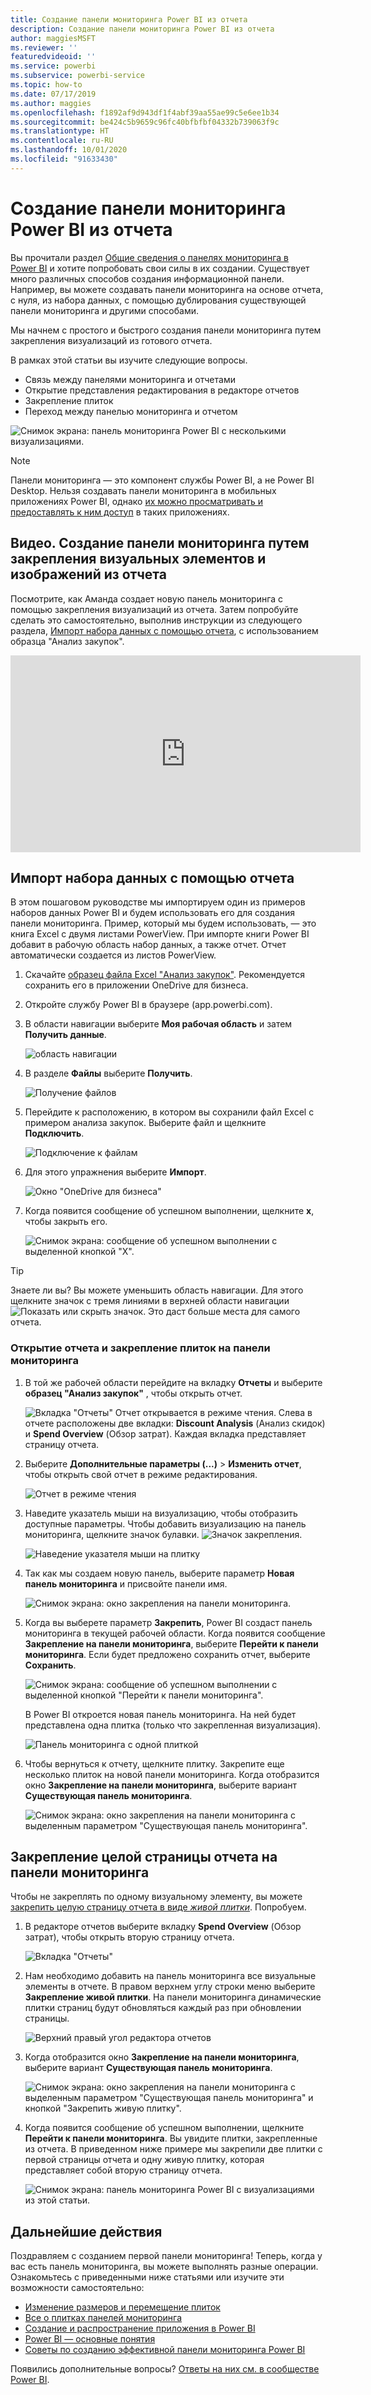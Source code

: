 ```yaml
---
title: Создание панели мониторинга Power BI из отчета
description: Создание панели мониторинга Power BI из отчета
author: maggiesMSFT
ms.reviewer: ''
featuredvideoid: ''
ms.service: powerbi
ms.subservice: powerbi-service
ms.topic: how-to
ms.date: 07/17/2019
ms.author: maggies
ms.openlocfilehash: f1892af9d943df1f4abf39aa55ae99c5e6ee1b34
ms.sourcegitcommit: be424c5b9659c96fc40bfbfbf04332b739063f9c
ms.translationtype: HT
ms.contentlocale: ru-RU
ms.lasthandoff: 10/01/2020
ms.locfileid: "91633430"
---
```

# <a name="create-a-power-bi-dashboard-from-a-report"></a>Создание панели мониторинга Power BI из отчета
Вы прочитали раздел [Общие сведения о панелях мониторинга в Power BI](service-dashboards.md) и хотите попробовать свои силы в их создании. Существует много различных способов создания информационной панели. Например, вы можете создавать панели мониторинга на основе отчета, с нуля, из набора данных, с помощью дублирования существующей панели мониторинга и другими способами.  

Мы начнем с простого и быстрого создания панели мониторинга путем закрепления визуализаций из готового отчета. 

В рамках этой статьи вы изучите следующие вопросы.
- Связь между панелями мониторинга и отчетами
- Открытие представления редактирования в редакторе отчетов
- Закрепление плиток 
- Переход между панелью мониторинга и отчетом 
 
![Снимок экрана: панель мониторинга Power BI с несколькими визуализациями.](media/service-dashboard-create/power-bi-completed-dashboard-small.png)

> [!NOTE] 
> Панели мониторинга — это компонент службы Power BI, а не Power BI Desktop. Нельзя создавать панели мониторинга в мобильных приложениях Power BI, однако [их можно просматривать и предоставлять к ним доступ](../consumer/mobile/mobile-apps-view-dashboard.md) в таких приложениях.
>
> 

## <a name="video-create-a-dashboard-by-pinning-visuals-and-images-from-a-report"></a>Видео. Создание панели мониторинга путем закрепления визуальных элементов и изображений из отчета
Посмотрите, как Аманда создает новую панель мониторинга с помощью закрепления визуализаций из отчета. Затем попробуйте сделать это самостоятельно, выполнив инструкции из следующего раздела, [Импорт набора данных с помощью отчета](#import-a-dataset-with-a-report), с использованием образца "Анализ закупок".
    

<iframe width="560" height="315" src="https://www.youtube.com/embed/lJKgWnvl6bQ" frameborder="0" allowfullscreen></iframe>

## <a name="import-a-dataset-with-a-report"></a>Импорт набора данных с помощью отчета
В этом пошаговом руководстве мы импортируем один из примеров наборов данных Power BI и будем использовать его для создания панели мониторинга. Пример, который мы будем использовать, — это книга Excel с двумя листами PowerView. При импорте книги Power BI добавит в рабочую область набор данных, а также отчет. Отчет автоматически создается из листов PowerView.

1. Скачайте [образец файла Excel "Анализ закупок"](https://go.microsoft.com/fwlink/?LinkId=529784). Рекомендуется сохранить его в приложении OneDrive для бизнеса.
2. Откройте службу Power BI в браузере (app.powerbi.com).
3. В области навигации выберите **Моя рабочая область** и затем **Получить данные**.

    ![область навигации](media/service-dashboard-create/power-bi-get-data-new-look.png)
5. В разделе **Файлы** выберите **Получить**.

   ![Получение файлов](media/service-dashboard-create/power-bi-select-files.png)
6. Перейдите к расположению, в котором вы сохранили файл Excel с примером анализа закупок. Выберите файл и щелкните **Подключить**.

   ![Подключение к файлам](media/service-dashboard-create/power-bi-connectnew.png)
7. Для этого упражнения выберите **Импорт**.

    ![Окно "OneDrive для бизнеса"](media/service-dashboard-create/power-bi-import.png)
8. Когда появится сообщение об успешном выполнении, щелкните **x**, чтобы закрыть его.

   ![Снимок экрана: сообщение об успешном выполнении с выделенной кнопкой "X".](media/service-dashboard-create/power-bi-view-datasetnew.png)

> [!TIP]
> Знаете ли вы? Вы можете уменьшить область навигации. Для этого щелкните значок с тремя линиями в верхней области навигации ![Показать или скрыть значок](media/service-dashboard-create/power-bi-new-look-hide-nav-pane.png). Это даст больше места для самого отчета.

### <a name="open-the-report-and-pin-tiles-to-your-dashboard"></a>Открытие отчета и закрепление плиток на панели мониторинга
1. В той же рабочей области перейдите на вкладку **Отчеты** и выберите **образец "Анализ закупок"** , чтобы открыть отчет.

    ![Вкладка "Отчеты"](media/service-dashboard-create/power-bi-reports.png) Отчет открывается в режиме чтения. Слева в отчете расположены две вкладки: **Discount Analysis** (Анализ скидок) и **Spend Overview** (Обзор затрат). Каждая вкладка представляет страницу отчета.

2. Выберите **Дополнительные параметры (...)**  > **Изменить отчет**, чтобы открыть свой отчет в режиме редактирования.

    ![Отчет в режиме чтения](media/service-dashboard-create/power-bi-reading-view.png)
3. Наведите указатель мыши на визуализацию, чтобы отобразить доступные параметры. Чтобы добавить визуализацию на панель мониторинга, щелкните значок булавки. ![Значок закрепления](media/service-dashboard-create/power-bi-pin-icon.png).

    ![Наведение указателя мыши на плитку](media/service-dashboard-create/power-bi-hover.png)
4. Так как мы создаем новую панель, выберите параметр **Новая панель мониторинга** и присвойте панели имя.

    ![Снимок экрана: окно закрепления на панели мониторинга.](media/service-dashboard-create/power-bi-pin-tile.png)
5. Когда вы выберете параметр **Закрепить**, Power BI создаст панель мониторинга в текущей рабочей области. Когда появится сообщение **Закрепление на панели мониторинга**, выберите **Перейти к панели мониторинга**. Если будет предложено сохранить отчет, выберите **Сохранить**.

    ![Снимок экрана: сообщение об успешном выполнении с выделенной кнопкой "Перейти к панели мониторинга".](media/service-dashboard-create/power-bi-pin-success.png)

    В Power BI откроется новая панель мониторинга. На ней будет представлена одна плитка (только что закрепленная визуализация).

   ![Панель мониторинга с одной плиткой](media/service-dashboard-create/power-bi-pinned.png)
7. Чтобы вернуться к отчету, щелкните плитку. Закрепите еще несколько плиток на новой панели мониторинга. Когда отобразится окно **Закрепление на панели мониторинга**, выберите вариант **Существующая панель мониторинга**.  

   ![Снимок экрана: окно закрепления на панели мониторинга с выделенным параметром "Существующая панель мониторинга".](media/service-dashboard-create/power-bi-existing-dashboard.png)

## <a name="pin-an-entire-report-page-to-the-dashboard"></a>Закрепление целой страницы отчета на панели мониторинга
Чтобы не закреплять по одному визуальному элементу, вы можете [закрепить целую страницу отчета в виде *живой плитки*](service-dashboard-pin-live-tile-from-report.md). Попробуем.

1. В редакторе отчетов выберите вкладку **Spend Overview** (Обзор затрат), чтобы открыть вторую страницу отчета.

   ![Вкладка "Отчеты"](media/service-dashboard-create/power-bi-page-tab.png)

2. Нам необходимо добавить на панель мониторинга все визуальные элементы в отчете. В правом верхнем углу строки меню выберите **Закрепление живой плитки**. На панели мониторинга динамические плитки страниц будут обновляться каждый раз при обновлении страницы.

   ![Верхний правый угол редактора отчетов](media/service-dashboard-create/power-bi-pin-live.png)

3. Когда отобразится окно **Закрепление на панели мониторинга**, выберите вариант **Существующая панель мониторинга**.

   ![Снимок экрана: окно закрепления на панели мониторинга с выделенным параметром "Существующая панель мониторинга" и кнопкой "Закрепить живую плитку".](media/service-dashboard-create/power-bi-pin-live2.png)

4. Когда появится сообщение об успешном выполнении, щелкните **Перейти к панели мониторинга**. Вы увидите плитки, закрепленные из отчета. В приведенном ниже примере мы закрепили две плитки с первой страницы отчета и одну живую плитку, которая представляет собой вторую страницу отчета.

   ![Снимок экрана: панель мониторинга Power BI с визуализациями из этой статьи.](media/service-dashboard-create/power-bi-dashboard.png)

## <a name="next-steps"></a>Дальнейшие действия
Поздравляем с созданием первой панели мониторинга! Теперь, когда у вас есть панель мониторинга, вы можете выполнять разные операции. Ознакомьтесь с приведенными ниже статьями или изучите эти возможности самостоятельно: 

* [Изменение размеров и перемещение плиток](service-dashboard-edit-tile.md)
* [Все о плитках панелей мониторинга](service-dashboard-tiles.md)
* [Создание и распространение приложения в Power BI](../collaborate-share/service-create-workspaces.md)
* [Power BI — основные понятия](../fundamentals/service-basic-concepts.md)
* [Советы по созданию эффективной панели мониторинга Power BI](service-dashboards-design-tips.md)

Появились дополнительные вопросы? [Ответы на них см. в сообществе Power BI](https://community.powerbi.com/).
